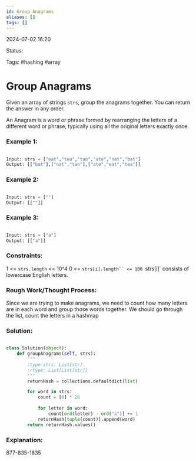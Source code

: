 ```yaml
---
id: Group Anagrams
aliases: []
tags: []
---
```


2024-07-02 16:20

Status: 

Tags: #hashing #array 

# Group Anagrams

Given an array of strings `strs`, group the anagrams together. You can return the answer in any order. 

An Anagram is a word or phrase formed by rearranging the letters of a different word or phrase, typically using all the original letters exactly once.

### Example 1:
```python

Input: strs = ["eat","tea","tan","ate","nat","bat"]
Output: [["bat"],["nat","tan"],["ate","eat","tea"]]
```
### Example 2:
```python

Input: strs = [""]
Output: [[""]]
```
### Example 3: 
```python

Input: strs = ["a"]
Output: [["a"]]
```
### Constraints:

1 <= `strs.length` <= 10^4
0 <= `strs[i].length`` <= 100
`strs[i]` consists of lowercase English letters.

### Rough Work/Thought Process: 

Since we are trying to make anagrams, we need to count how many letters are in each word and group those words together. We should go through the list, count the letters in a hashmap

### Solution:
```python

class Solution(object):
    def groupAnagrams(self, strs):
        """
        :type strs: List[str]
        :rtype: List[List[str]]
        """
        returnHash = collections.defaultdict(list)

        for word in strs:
            count = [0] * 26
            
            for letter in word:
                count[ord(letter) - ord("a")] += 1
            returnHash[tuple(count)].append(word)
        return returnHash.values()
```
### Explanation: 

877-835-1835